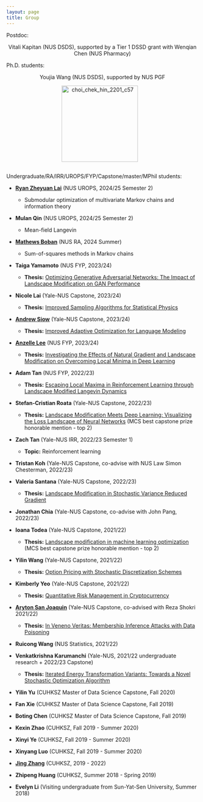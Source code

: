 ```yaml
---
layout: page
title: Group
---
```


Postdoc:

<p align="center">Vitali Kapitan (NUS DSDS), supported by a Tier 1 DSSD grant with Wenqian Chen (NUS Pharmacy)</p>

Ph.D. students:

<p align="center">Youjia Wang (NUS DSDS), supported by NUS PGF</p>

<p align="center">
  <img style="margin: 0px 15px 15px 0px" src="https://mchchoi.github.io/images/Youjia Wang.jpg" alt="choi_chek_hin_2201_c57" width="200" height="200" />
</p>

Undergraduate/RA/IRR/UROPS/FYP/Capstone/master/MPhil students:

<ul>
        <li>
            <p><strong><a href="https://zheyuanlai.github.io/">Ryan Zheyuan Lai</a></strong> (NUS UROPS, 2024/25 Semester 2)</p>
            <ul>
                <li>Submodular optimization of multivariate Markov chains and information theory</li>
            </ul>
        </li>
        <li>
            <p><strong>Mulan Qin</strong> (NUS UROPS, 2024/25 Semester 2)</p>
            <ul>
                <li>Mean-field Langevin</li>
            </ul>
        </li>
        <li>
            <p><strong><a href="https://mathewsboban242.github.io/">Mathews Boban</a></strong> (NUS RA, 2024 Summer)</p>
            <ul>
                <li>Sum-of-squares methods in Markov chains</li>
            </ul>
        </li>
        <li>
            <p><strong>Taiga Yamamoto</strong> (NUS FYP, 2023/24)</p>
            <ul>
                <li><strong>Thesis:</strong> <a href="https://www.dropbox.com/scl/fi/g1064nadgm1rgpibgai03/ST4288_Honours_Thesis_Taiga_Yamamoto.pdf?rlkey=e8zm1r87gtxbuelnl0w4i8b41&dl=0">Optimizing Generative Adversarial Networks: The Impact of Landscape Modification on GAN Performance</a></li>
            </ul>
        </li>
        <li>
            <p><strong>Nicole Lai</strong> (Yale-NUS Capstone, 2023/24)</p>
            <ul>
                <li><strong>Thesis:</strong> <a href="https://www.dropbox.com/scl/fi/3kjes31cskkow9jc4bav2/nicole_final_capstone_report_11_.pdf?rlkey=kk8or95c6m08k5zlriwi29vp5&dl=0">Improved Sampling Algorithms for Statistical Physics</a></li>
            </ul>
        </li>
        <li>
            <p><strong><a href="https://andrewsiow.com/">Andrew Siow</a></strong> (Yale-NUS Capstone, 2023/24)</p>
            <ul>
                <li><strong>Thesis:</strong> <a href="https://www.dropbox.com/scl/fi/jmqm27f3kxgccz9ux4hj3/Andrew_Siow_Capstone_Improved_Adaptive_Optimization_Language_Modeling.pdf?rlkey=ptdlpxr9afqceruh7m3appr6v&dl=0">Improved Adaptive Optimization for Language Modeling</a></li>
            </ul>
        </li>
        <li>
            <p><strong><a href="https://anzellel23.github.io/">Anzelle Lee</a></strong> (NUS FYP, 2023/24)</p>
            <ul>
                <li><strong>Thesis:</strong> <a href="https://www.dropbox.com/scl/fi/gimst4xon9a6geb8jy8eb/DSA4199_Lee-Chang-Wei-Anzelle-2.pdf?rlkey=8zxs6und3fyxq9t6pps45fmmn&dl=0">Investigating the Effects of Natural Gradient and Landscape Modification on Overcoming Local Minima in Deep Learning</a></li>
            </ul>
        </li>
        <li>
            <p><strong>Adam Tan</strong> (NUS FYP, 2022/23)</p>
            <ul>
                <li><strong>Thesis:</strong> <a href="https://www.dropbox.com/scl/fi/a5pkvi5eyaecvu994u6h0/annotated-Tan20Adam-3.pdf?rlkey=fd4zlhi7o9vh76t5irp1euahs&dl=0">Escaping Local Maxima in Reinforcement Learning through Landscape Modified Langevin Dynamics</a></li>
            </ul>
        </li>
        <li>
            <p><strong>Stefan-Cristian Roata</strong> (Yale-NUS Capstone, 2022/23)</p>
            <ul>
                <li><strong>Thesis:</strong> <a href="https://www.dropbox.com/scl/fi/3pdvvefaq0ei037vv5lmb/CAPSTONE-STEFAN-CRISTIAN-ROATA.pdf?rlkey=13auheuyq21jpsklvbw4n74f8&dl=0">Landscape Modification Meets Deep Learning: Visualizing the Loss Landscape of Neural Networks</a> (MCS best capstone prize honorable mention - top 2)</li>
            </ul>
        </li>
        <li>
            <p><strong>Zach Tan</strong> (Yale-NUS IRR, 2022/23 Semester 1)</p>
            <ul>
                <li><strong>Topic:</strong> Reinforcement learning</li>
            </ul>
        </li>
        <li>
            <p><strong>Tristan Koh</strong> (Yale-NUS Capstone, co-advise with NUS Law Simon Chesterman, 2022/23)</p>
        </li>
        <li>
            <p><strong>Valeria Santana</strong> (Yale-NUS Capstone, 2022/23)</p>
            <ul>
                <li><strong>Thesis:</strong> <a href="https://www.dropbox.com/scl/fi/kurd6d2yfwl0jlox77ff7/CAPSTONE_Valeria_Santana-Landscape_Modification_in_SVRG.pdf?rlkey=2at0iil2n40k43lmeysa2f0gp&dl=0">Landscape Modification in Stochastic Variance Reduced Gradient</a></li>
            </ul>
        </li>
        <li>
            <p><strong>Jonathan Chia</strong> (Yale-NUS Capstone, co-advise with John Pang, 2022/23)</p>
        </li>
        <li>
            <p><strong>Ioana Todea</strong> (Yale-NUS Capstone, 2021/22)</p>
            <ul>
                <li><strong>Thesis:</strong> <a href="https://www.dropbox.com/s/udixjl16m2pcrur/Ioana_Todea_capstone.pdf?dl=0">Landscape modification in machine learning optimization</a> (MCS best capstone prize honorable mention - top 2)</li>
            </ul>
        </li>
        <li>
            <p><strong>Yilin Wang</strong> (Yale-NUS Capstone, 2021/22)</p>
            <ul>
                <li><strong>Thesis:</strong> <a href="https://www.dropbox.com/s/rim2ppc4slqi600/Capstone%20Final%20Report.pdf?dl=0">Option Pricing with Stochastic Discretization Schemes</a></li>
            </ul>
        </li>
        <li>
            <p><strong>Kimberly Yeo</strong> (Yale-NUS Capstone, 2021/22)</p>
            <ul>
                <li><strong>Thesis:</strong> <a href="https://www.dropbox.com/s/4eujk3gb5mni68y/YSS4103%20-%20MCS%20Capstone%20Thesis%20%28Kimberly%20Yeo%29.pdf?dl=0">Quantitative Risk Management in Cryptocurrency</a></li>
            </ul>
        </li>
        <li>
            <p><strong><a href="https://ajsanjoaquin.github.io/about/">Aryton San Joaquin</a></strong> (Yale-NUS Capstone, co-advised with Reza Shokri 2021/22)</p>
            <ul>
                <li><strong>Thesis:</strong> <a href="https://www.dropbox.com/s/wk9ibc0ev60l08w/MCS%20-%20Ayrton%20Justin%20Bulaong%20San%20Joaquin.pdf?dl=0">In Veneno Veritas: Membership Inference Attacks with Data Poisoning</a></li>
            </ul>
        </li>
        <li>
            <p><strong>Ruicong Wang</strong> (NUS Statistics, 2021/22)</p>
        </li>
        <li>
            <p><strong>Venkatkrishna Karumanchi</strong> (Yale-NUS, 2021/22 undergraduate research + 2022/23 Capstone)</p>
            <ul>
                <li><strong>Thesis:</strong> <a href="https://www.dropbox.com/scl/fi/sq5ebs6u7wjspzlv14rjb/ync_latex_capstone_master_updated-7.pdf?rlkey=41ch2j2fz7rksrc1tp0gjen9f&dl=0">Iterated Energy Transformation Variants: Towards a Novel Stochastic Optimization Algorithm</a></li>
            </ul>
        </li>
        <li>
            <p><strong>Yilin Yu</strong> (CUHKSZ Master of Data Science Capstone, Fall 2020)</p>
        </li>
        <li>
            <p><strong>Fan Xie</strong> (CUHKSZ Master of Data Science Capstone, Fall 2019)</p>
        </li>
        <li>
            <p><strong>Boting Chen</strong> (CUHKSZ Master of Data Science Capstone, Fall 2019)</p>
        </li>
        <li>
            <p><strong>Kexin Zhao</strong> (CUHKSZ, Fall 2019 - Summer 2020)</p>
        </li>
        <li>
            <p><strong>Xinyi Ye</strong> (CUHKSZ, Fall 2019 - Summer 2020)</p>
        </li>
        <li>
            <p><strong>Xinyang Luo</strong> (CUHKSZ, Fall 2019 - Summer 2020)</p>
        </li>
        <li>
            <p><strong><a href="https://jingzhang-323.github.io/">Jing Zhang</a></strong> (CUHKSZ, 2019 - 2022)</p>
        </li>
        <li>
            <p><strong>Zhipeng Huang</strong> (CUHKSZ, Summer 2018 - Spring 2019)</p>
        </li>
        <li>
            <p><strong>Evelyn Li</strong> (Visiting undergraduate from Sun-Yat-Sen University, Summer 2018)</p>
        </li>
</ul>
